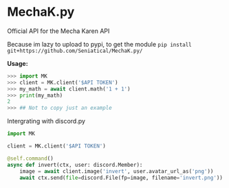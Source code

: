 # MechaK.py
Official API for the Mecha Karen API

Because im lazy to upload to pypi, to get the module `pip install git+https://github.com/Seniatical/MechaK.py/`

**Usage:**
```py
>>> import MK
>>> client = MK.client('$API TOKEN')
>>> my_math = await client.math('1 + 1')
>>> print(my_math)
2
>>> ## Not to copy just an example
```

Intergrating with discord.py
```py
import MK

client = MK.client('$API TOKEN')

@self.command()
async def invert(ctx, user: discord.Member):
    image = await client.image('invert', user.avatar_url_as('png'))
    await ctx.send(file=discord.File(fp=image, filename='invert.png'))
```
